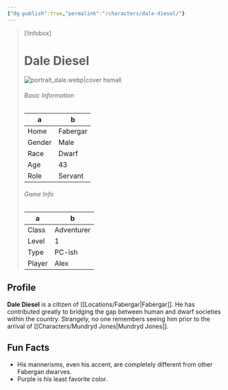 ```yaml
---
{"dg-publish":true,"permalink":"/characters/dale-diesel/"}
---
```



> [!infobox]
> # Dale Diesel
> ![portrait_dale.webp|cover hsmall](/img/user/z_Assets/portrait_dale.webp)
> ###### Basic Information
> a |  b |
> ---|---|
> Home | Fabergar |
> Gender | Male |
> Race | Dwarf |
> Age | 43 |
> Role | Servant |
> ###### Game Info
> a |   b|
> ---|---|
> Class | Adventurer |
> Level | 1 |
> Type | PC-ish |
> Player | Alex |

## Profile
**Dale Diesel** is a citizen of [[Locations/Fabergar\|Fabergar]]. He has contributed greatly to bridging the gap between human and dwarf societies within the country. Strangely, no one remembers seeing him prior to the arrival of [[Characters/Mundryd Jones\|Mundryd Jones]].

## Fun Facts
- His mannerisms, even his accent, are completely different from other Fabergan dwarves.
- Purple is his least favorite color.

